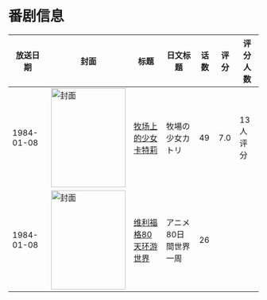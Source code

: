 # 番剧信息

|放送日期|封面|标题|日文标题|话数|评分|评分人数|
|---|---|---|---|---|---|---|
|1984-01-08|<img src="https://lain.bgm.tv/pic/cover/c/50/ae/23616_o0bNp.jpg" alt="封面" style="width:150px;height:200px;object-fit:cover;">|[牧场上的少女卡特莉](https://bangumi.tv/subject/23616)|牧場の少女カトリ|49|7.0|13人评分|
|1984-01-08|<img src="https://lain.bgm.tv/pic/cover/c/f6/e8/220533_bpKWr.jpg" alt="封面" style="width:150px;height:200px;object-fit:cover;">|[维利福格80天环游世界](https://bangumi.tv/subject/220533)|アニメ 80日間世界一周|26|||
